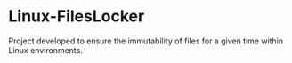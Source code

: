 # Linux-FilesLocker
Project developed to ensure the immutability of files for a given time within Linux environments.
